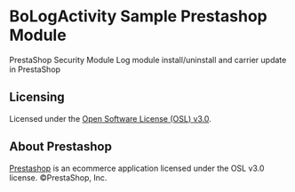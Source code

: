 # BoLogActivity Sample Prestashop Module

PrestaShop Security Module
Log module install/uninstall and carrier update in PrestaShop

## Licensing

Licensed under the [Open Software License (OSL) v3.0](http://www.prestashop.com/en/osl-license).

## About Prestashop

[Prestashop](http://www.prestashop.com) is an ecommerce application licensed under the OSL v3.0 license. ©PrestaShop, Inc.

